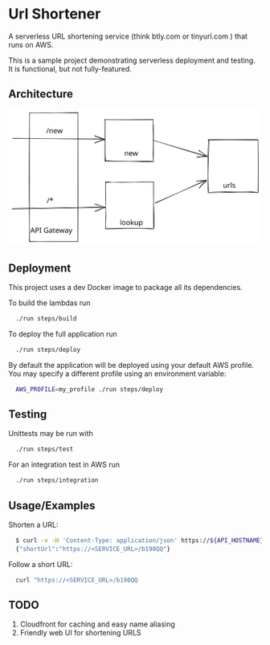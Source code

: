 # Url Shortener

A serverless URL shortening service (think btly.com or tinyurl.com ) that runs on AWS.

This is a sample project demonstrating serverless deployment and testing. It is functional, but not fully-featured.

## Architecture

![Architecture Diagram](https://raw.githubusercontent.com/mjeffryes/url-shortener/main/media/url_shortener_architecture.svg)

## Deployment

This project uses a dev Docker image to package all its dependencies.

To build the lambdas run

```bash
  ./run steps/build
```

To deploy the full application run

```bash
  ./run steps/deploy
```

By default the application will be
deployed using your default AWS profile.
You may specify a different profile using
an environment variable:

```bash
  AWS_PROFILE=my_profile ./run steps/deploy
```

## Testing

Unittests may be run with

```bash
  ./run steps/test
```

For an integration test in AWS run

```bash
  ./run steps/integration
```

## Usage/Examples

Shorten a URL:

```bash
  $ curl -v -H 'Content-Type: application/json' https://${API_HOSTNAME}/new --data-ascii '{ "url": "https://twitter.com" }'
  {"shortUrl":"https://<SERVICE_URL>/b190QQ"}
```

Follow a short URL:

```bash
  curl "https://<SERVICE_URL>/b190QQ
```

## TODO
1) Cloudfront for caching and easy name aliasing
2) Friendly web UI for shortening URLS
